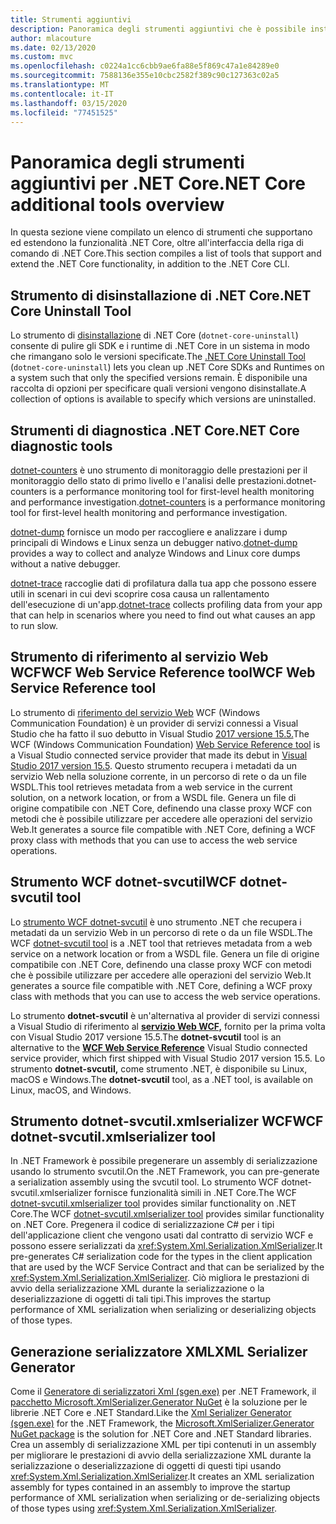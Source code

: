 ```yaml
---
title: Strumenti aggiuntivi
description: Panoramica degli strumenti aggiuntivi che è possibile installare e che supportano ed estendono la funzionalità di .NET Core.
author: mlacouture
ms.date: 02/13/2020
ms.custom: mvc
ms.openlocfilehash: c0224a1cc6cbb9ae6fa88e5f869c47a1e84289e0
ms.sourcegitcommit: 7588136e355e10cbc2582f389c90c127363c02a5
ms.translationtype: MT
ms.contentlocale: it-IT
ms.lasthandoff: 03/15/2020
ms.locfileid: "77451525"
---
```

# <a name="net-core-additional-tools-overview"></a><span data-ttu-id="099ca-103">Panoramica degli strumenti aggiuntivi per .NET Core</span><span class="sxs-lookup"><span data-stu-id="099ca-103">.NET Core additional tools overview</span></span>

<span data-ttu-id="099ca-104">In questa sezione viene compilato un elenco di strumenti che supportano ed estendono la funzionalità .NET Core, oltre all'interfaccia della riga di comando di .NET Core.</span><span class="sxs-lookup"><span data-stu-id="099ca-104">This section compiles a list of tools that support and extend the .NET Core functionality, in addition to the .NET Core CLI.</span></span>

## <a name="net-core-uninstall-tool"></a><span data-ttu-id="099ca-105">Strumento di disinstallazione di .NET Core</span><span class="sxs-lookup"><span data-stu-id="099ca-105">.NET Core Uninstall Tool</span></span>

<span data-ttu-id="099ca-106">Lo strumento di [disinstallazione](https://github.com/dotnet/cli-lab/releases) di .NET Core (`dotnet-core-uninstall`) consente di pulire gli SDK e i runtime di .NET Core in un sistema in modo che rimangano solo le versioni specificate.</span><span class="sxs-lookup"><span data-stu-id="099ca-106">The [.NET Core Uninstall Tool](https://github.com/dotnet/cli-lab/releases) (`dotnet-core-uninstall`) lets you clean up .NET Core SDKs and Runtimes on a system such that only the specified versions remain.</span></span> <span data-ttu-id="099ca-107">È disponibile una raccolta di opzioni per specificare quali versioni vengono disinstallate.</span><span class="sxs-lookup"><span data-stu-id="099ca-107">A collection of options is available to specify which versions are uninstalled.</span></span>

## <a name="net-core-diagnostic-tools"></a><span data-ttu-id="099ca-108">Strumenti di diagnostica .NET Core</span><span class="sxs-lookup"><span data-stu-id="099ca-108">.NET Core diagnostic tools</span></span>

<span data-ttu-id="099ca-109">[dotnet-counters](../diagnostics/dotnet-counters.md) è uno strumento di monitoraggio delle prestazioni per il monitoraggio dello stato di primo livello e l'analisi delle prestazioni.dotnet-counters is a performance monitoring tool for first-level health monitoring and performance investigation.</span><span class="sxs-lookup"><span data-stu-id="099ca-109">[dotnet-counters](../diagnostics/dotnet-counters.md) is a performance monitoring tool for first-level health monitoring and performance investigation.</span></span>

<span data-ttu-id="099ca-110">[dotnet-dump](../diagnostics/dotnet-dump.md) fornisce un modo per raccogliere e analizzare i dump principali di Windows e Linux senza un debugger nativo.</span><span class="sxs-lookup"><span data-stu-id="099ca-110">[dotnet-dump](../diagnostics/dotnet-dump.md) provides a way to collect and analyze Windows and Linux core dumps without a native debugger.</span></span>

<span data-ttu-id="099ca-111">[dotnet-trace](../diagnostics/dotnet-trace.md) raccoglie dati di profilatura dalla tua app che possono essere utili in scenari in cui devi scoprire cosa causa un rallentamento dell'esecuzione di un'app.</span><span class="sxs-lookup"><span data-stu-id="099ca-111">[dotnet-trace](../diagnostics/dotnet-trace.md) collects profiling data from your app that can help in scenarios where you need to find out what causes an app to run slow.</span></span>

## <a name="wcf-web-service-reference-tool"></a><span data-ttu-id="099ca-112">Strumento di riferimento al servizio Web WCFWCF Web Service Reference tool</span><span class="sxs-lookup"><span data-stu-id="099ca-112">WCF Web Service Reference tool</span></span>

<span data-ttu-id="099ca-113">Lo strumento di [riferimento del servizio Web](wcf-web-service-reference-guide.md) WCF (Windows Communication Foundation) è un provider di servizi connessi a Visual Studio che ha fatto il suo debutto in Visual Studio [2017 versione 15.5.](/visualstudio/releasenotes/vs2017-relnotes-v15.5#WCFTools)</span><span class="sxs-lookup"><span data-stu-id="099ca-113">The WCF (Windows Communication Foundation) [Web Service Reference tool](wcf-web-service-reference-guide.md) is a Visual Studio connected service provider that made its debut in [Visual Studio 2017 version 15.5](/visualstudio/releasenotes/vs2017-relnotes-v15.5#WCFTools).</span></span> <span data-ttu-id="099ca-114">Questo strumento recupera i metadati da un servizio Web nella soluzione corrente, in un percorso di rete o da un file WSDL.</span><span class="sxs-lookup"><span data-stu-id="099ca-114">This tool retrieves metadata from a web service in the current solution, on a network location, or from a WSDL file.</span></span> <span data-ttu-id="099ca-115">Genera un file di origine compatibile con .NET Core, definendo una classe proxy WCF con metodi che è possibile utilizzare per accedere alle operazioni del servizio Web.</span><span class="sxs-lookup"><span data-stu-id="099ca-115">It generates a source file compatible with .NET Core, defining a WCF proxy class with methods that you can use to access the web service operations.</span></span>

## <a name="wcf-dotnet-svcutil-tool"></a><span data-ttu-id="099ca-116">Strumento WCF dotnet-svcutil</span><span class="sxs-lookup"><span data-stu-id="099ca-116">WCF dotnet-svcutil tool</span></span>

<span data-ttu-id="099ca-117">Lo [strumento WCF dotnet-svcutil](dotnet-svcutil-guide.md) è uno strumento .NET che recupera i metadati da un servizio Web in un percorso di rete o da un file WSDL.</span><span class="sxs-lookup"><span data-stu-id="099ca-117">The WCF [dotnet-svcutil tool](dotnet-svcutil-guide.md) is a .NET tool that retrieves metadata from a web service on a network location or from a WSDL file.</span></span> <span data-ttu-id="099ca-118">Genera un file di origine compatibile con .NET Core, definendo una classe proxy WCF con metodi che è possibile utilizzare per accedere alle operazioni del servizio Web.</span><span class="sxs-lookup"><span data-stu-id="099ca-118">It generates a source file compatible with .NET Core, defining a WCF proxy class with methods that you can use to access the web service operations.</span></span>

<span data-ttu-id="099ca-119">Lo strumento **dotnet-svcutil** è un'alternativa al provider di servizi connessi a Visual Studio di riferimento al [**servizio Web WCF,**](wcf-web-service-reference-guide.md) fornito per la prima volta con Visual Studio 2017 versione 15.5.</span><span class="sxs-lookup"><span data-stu-id="099ca-119">The **dotnet-svcutil** tool is an alternative to the [**WCF Web Service Reference**](wcf-web-service-reference-guide.md) Visual Studio connected service provider, which first shipped with Visual Studio 2017 version 15.5.</span></span> <span data-ttu-id="099ca-120">Lo strumento **dotnet-svcutil,** come strumento .NET, è disponibile su Linux, macOS e Windows.</span><span class="sxs-lookup"><span data-stu-id="099ca-120">The **dotnet-svcutil** tool, as a .NET tool, is available on Linux, macOS, and Windows.</span></span>

## <a name="wcf-dotnet-svcutilxmlserializer-tool"></a><span data-ttu-id="099ca-121">Strumento dotnet-svcutil.xmlserializer WCF</span><span class="sxs-lookup"><span data-stu-id="099ca-121">WCF dotnet-svcutil.xmlserializer tool</span></span>

<span data-ttu-id="099ca-122">In .NET Framework è possibile pregenerare un assembly di serializzazione usando lo strumento svcutil.</span><span class="sxs-lookup"><span data-stu-id="099ca-122">On the .NET Framework, you can pre-generate a serialization assembly using the svcutil tool.</span></span> <span data-ttu-id="099ca-123">Lo strumento WCF dotnet-svcutil.xmlserializer fornisce funzionalità simili in .NET Core.The WCF [dotnet-svcutil.xmlserializer tool](dotnet-svcutil.xmlserializer-guide.md) provides similar functionality on .NET Core.</span><span class="sxs-lookup"><span data-stu-id="099ca-123">The WCF [dotnet-svcutil.xmlserializer tool](dotnet-svcutil.xmlserializer-guide.md) provides similar functionality on .NET Core.</span></span> <span data-ttu-id="099ca-124">Pregenera il codice di serializzazione C# per i tipi dell'applicazione client che vengono usati dal contratto di servizio WCF e possono essere serializzati da <xref:System.Xml.Serialization.XmlSerializer>.</span><span class="sxs-lookup"><span data-stu-id="099ca-124">It pre-generates C# serialization code for the types in the client application that are used by the WCF Service Contract and that can be serialized by the <xref:System.Xml.Serialization.XmlSerializer>.</span></span> <span data-ttu-id="099ca-125">Ciò migliora le prestazioni di avvio della serializzazione XML durante la serializzazione o la deserializzazione di oggetti di tali tipi.</span><span class="sxs-lookup"><span data-stu-id="099ca-125">This improves the startup performance of XML serialization when serializing or deserializing objects of those types.</span></span>

## <a name="xml-serializer-generator"></a><span data-ttu-id="099ca-126">Generazione serializzatore XML</span><span class="sxs-lookup"><span data-stu-id="099ca-126">XML Serializer Generator</span></span>

<span data-ttu-id="099ca-127">Come il [Generatore di serializzatori Xml (sgen.exe)](../../standard/serialization/xml-serializer-generator-tool-sgen-exe.md) per .NET Framework, il [pacchetto Microsoft.XmlSerializer.Generator NuGet](https://www.nuget.org/packages/Microsoft.XmlSerializer.Generator) è la soluzione per le librerie .NET Core e .NET Standard.</span><span class="sxs-lookup"><span data-stu-id="099ca-127">Like the [Xml Serializer Generator (sgen.exe)](../../standard/serialization/xml-serializer-generator-tool-sgen-exe.md) for the .NET Framework, the [Microsoft.XmlSerializer.Generator NuGet package](https://www.nuget.org/packages/Microsoft.XmlSerializer.Generator) is the solution for .NET Core and .NET Standard libraries.</span></span> <span data-ttu-id="099ca-128">Crea un assembly di serializzazione XML per tipi contenuti in un assembly per migliorare le prestazioni di avvio della serializzazione XML durante la serializzazione o deserializzazione di oggetti di questi tipi usando <xref:System.Xml.Serialization.XmlSerializer>.</span><span class="sxs-lookup"><span data-stu-id="099ca-128">It creates an XML serialization assembly for types contained in an assembly to improve the startup performance of XML serialization when serializing or de-serializing objects of those types using <xref:System.Xml.Serialization.XmlSerializer>.</span></span>
